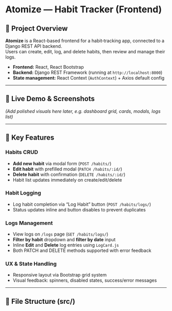 # Atomize — Habit Tracker (Frontend)

## 🚀 Project Overview

**Atomize** is a React-based frontend for a habit‑tracking app, connected to a Django REST API backend.  
Users can create, edit, log, and delete habits, then review and manage their logs.

- **Frontend:** React, React Bootstrap
- **Backend:** Django REST Framework (running at `http://localhost:8000`)
- **State management:** React Context (`AuthContext`) + Axios default config

---

## 📱 Live Demo & Screenshots

_(Add polished visuals here later, e.g. dashboard grid, cards, modals, logs list)_

---

## 🧩 Key Features

### Habits CRUD

- **Add new habit** via modal form (`POST /habits/`)
- **Edit habit** with prefilled modal (`PATCH /habits/:id/`)
- **Delete habit** with confirmation (`DELETE /habits/:id/`)
- Habit list updates immediately on create/edit/delete

### Habit Logging

- Log habit completion via “Log Habit” button (`POST /habits/logs/`)
- Status updates inline and button disables to prevent duplicates

### Logs Management

- View logs on `/logs` page (`GET /habits/logs/`)
- **Filter by habit** dropdown and **filter by date** input
- Inline **Edit** and **Delete** log entries using `LogCard.js`
- Both PATCH and DELETE methods supported with error feedback

### UX & State Handling

- Responsive layout via Bootstrap grid system
- Visual feedback: spinners, disabled states, success/error messages

---

## 📁 File Structure (src/)
